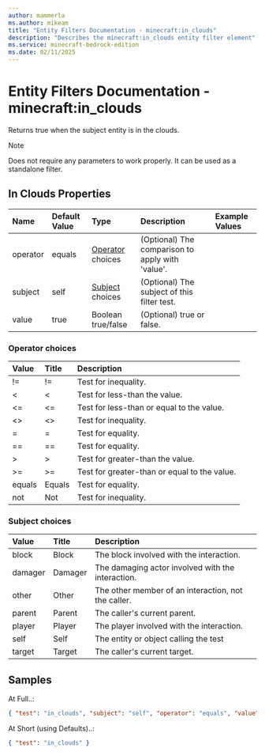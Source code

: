```yaml
---
author: mammerla
ms.author: mikeam
title: "Entity Filters Documentation - minecraft:in_clouds"
description: "Describes the minecraft:in_clouds entity filter element"
ms.service: minecraft-bedrock-edition
ms.date: 02/11/2025 
---
```


# Entity Filters Documentation - minecraft:in_clouds

Returns true when the subject entity is in the clouds.

> [!Note]
> Does not require any parameters to work properly. It can be used as a standalone filter.


## In Clouds Properties

|Name       |Default Value |Type |Description |Example Values |
|:----------|:-------------|:----|:-----------|:------------- |
| operator | equals | [Operator](#operator-choices) choices | (Optional) The comparison to apply with 'value'. |  | 
| subject | self | [Subject](#subject-choices) choices | (Optional) The subject of this filter test. |  | 
| value | true | Boolean true/false | (Optional) true or false. |  | 

### Operator choices

|Value       |Title |Description |
|:-----------|:-----|:-----------|
| != | != | Test for inequality.|
| < | < | Test for less-than the value.|
| <= | <= | Test for less-than or equal to the value.|
| <> | <> | Test for inequality.|
| = | = | Test for equality.|
| == | == | Test for equality.|
| > | > | Test for greater-than the value.|
| >= | >= | Test for greater-than or equal to the value.|
| equals | Equals | Test for equality.|
| not | Not | Test for inequality.|

### Subject choices

|Value       |Title |Description |
|:-----------|:-----|:-----------|
| block | Block | The block involved with the interaction.|
| damager | Damager | The damaging actor involved with the interaction.|
| other | Other | The other member of an interaction, not the caller.|
| parent | Parent | The caller's current parent.|
| player | Player | The player involved with the interaction.|
| self | Self | The entity or object calling the test|
| target | Target | The caller's current target.|

## Samples

At Full..: 

```json
{ "test": "in_clouds", "subject": "self", "operator": "equals", "value": "true" }
```

At Short (using Defaults)..: 

```json
{ "test": "in_clouds" }
```
